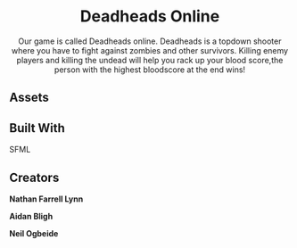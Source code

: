 <h1 align="center">Deadheads Online<project-name></h1>

<p align="center">Our game is called Deadheads online.
Deadheads is a topdown shooter where you have to fight against zombies and other survivors.
Killing enemy players and killing the undead will help you rack up your blood score,the person with the highest bloodscore at the end wins!<project-description></p>

## Assets
  



## Built With

SFML


## Creators

**Nathan Farrell Lynn**
  
**Aidan Bligh**
  
**Neil Ogbeide**
